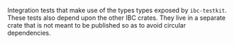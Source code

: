 Integration tests that make use of the types types exposed by `ibc-testkit`. These tests also depend
upon the other IBC crates. They live in a separate crate that is not meant to be published so as to
avoid circular dependencies.
